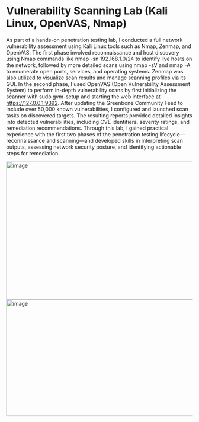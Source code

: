
# Vulnerability Scanning Lab (Kali Linux, OpenVAS, Nmap)


As part of a hands-on penetration testing lab, I conducted a full network vulnerability assessment using Kali Linux tools such as Nmap, Zenmap, and OpenVAS. The first phase involved reconnaissance and host discovery using Nmap commands like nmap -sn 192.168.1.0/24 to identify live hosts on the network, followed by more detailed scans using nmap -sV and nmap -A to enumerate open ports, services, and operating systems. Zenmap was also utilized to visualize scan results and manage scanning profiles via its GUI. In the second phase, I used OpenVAS (Open Vulnerability Assessment System) to perform in-depth vulnerability scans by first initializing the scanner with sudo gvm-setup and starting the web interface at https://127.0.0.1:9392. After updating the Greenbone Community Feed to include over 50,000 known vulnerabilities, I configured and launched scan tasks on discovered targets. The resulting reports provided detailed insights into detected vulnerabilities, including CVE identifiers, severity ratings, and remediation recommendations. Through this lab, I gained practical experience with the first two phases of the penetration testing lifecycle—reconnaissance and scanning—and developed skills in interpreting scan outputs, assessing network security posture, and identifying actionable steps for remediation.

<img width="544" height="373" alt="image" src="https://github.com/user-attachments/assets/8a6c6a57-15d7-4aca-a6c4-442118be5e10" />



<img width="560" height="314" alt="image" src="https://github.com/user-attachments/assets/9cdc6c0d-5651-4d24-8316-eeeaf04445ae" />




